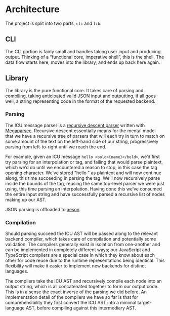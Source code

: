 # Architecture

The project is split into two parts, `cli` and `lib`.

## CLI

The CLI portion is fairly small and handles taking user input and producing output. Thinking of a “functional core, imperative shell”, this is the shell. The data flow starts here, moves into the library, and ends up back here again.

## Library

The library is the pure functional core. It takes care of parsing and compiling, taking anticipated valid JSON input and outputting, if all goes well, a string representing code in the format of the requested backend.

### Parsing

The ICU message parser is a [recursive descent parser](https://en.wikipedia.org/wiki/Recursive_descent_parser) written with [Megaparsec](https://hackage.haskell.org/package/megaparsec). Recursive descent essentially means for the mental model that we have a recursive tree of parsers that will each try in turn to match on some amount of the text on the left-hand side of our string, progressively parsing from left-to-right until we reach the end.

For example, given an ICU message `hello <bold>{name}</bold>`, we’d first try parsing for an interpolation or tag, and failing that would parse plaintext, which we’d do until we encountered a reason to stop, in this case the tag opening character. We’ve stored "hello " as plaintext and will now continue along, this time succeeding in parsing the tag. We’ll now recursively parse inside the bounds of the tag, reusing the same top-level parser we were just using, this time parsing an interpolation. Having done this we’ve consumed the entire input string and have successfully parsed a recursive list of nodes making up our AST.

JSON parsing is offloaded to [aeson](https://hackage.haskell.org/package/aeson).

### Compilation

Should parsing succeed the ICU AST will be passed along to the relevant backend compiler, which takes care of compilation and potentially some validation. The compilers generally exist in isolation from one-another and can be implemented in completely different ways; our JavaScript and TypeScript compilers are a special case in which they know about each other for code reuse due to the runtime representations being identical. This flexibility will make it easier to implement new backends for distinct languages.

The compilers take the ICU AST and recursively compile each node into an output string, which is all concatenated together to form our output code. This is in a sense the exact inverse of the parsing we did before. An implementation detail of the compilers we have so far is that for comprehensibility they first convert the ICU AST into a minimal target-language AST, before compiling against this intermediary AST.
